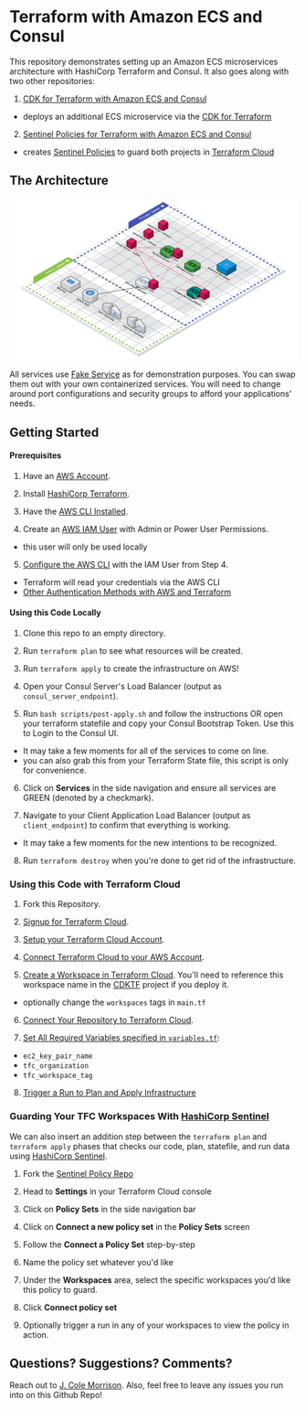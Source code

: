 # Terraform with Amazon ECS and Consul

This repository demonstrates setting up an Amazon ECS microservices architecture with HashiCorp Terraform and Consul.  It also goes along with two other repositories:

1. [CDK for Terraform with Amazon ECS and Consul]()
  - deploys an additional ECS microservice via the [CDK for Terraform]()
2. [Sentinel Policies for Terraform with Amazon ECS and Consul]()
  - creates [Sentinel Policies]() to guard both projects in [Terraform Cloud]()

## The Architecture

![Terraform with Amazon ECS and Consul](images/Terraform%20with%20Amazon%20ECS%20and%20Consul.png)

All services use [Fake Service](https://github.com/nicholasjackson/fake-service) as for demonstration purposes.  You can swap them out with your own containerized services.  You will need to change around port configurations and security groups to afford your applications' needs.

## Getting Started

#### Prerequisites

1. Have an [AWS Account](https://aws.amazon.com/).

2. Install [HashiCorp Terraform](https://www.terraform.io/downloads).

3. Have the [AWS CLI Installed](https://docs.aws.amazon.com/cli/latest/userguide/getting-started-install.html).

4. Create an [AWS IAM User](https://docs.aws.amazon.com/IAM/latest/UserGuide/getting-started_create-admin-group.html) with Admin or Power User Permissions.
  - this user will only be used locally

5. [Configure the AWS CLI](https://docs.aws.amazon.com/cli/latest/userguide/cli-chap-configure.html) with the IAM User from Step 4.
  - Terraform will read your credentials via the AWS CLI 
  - [Other Authentication Methods with AWS and Terraform](https://registry.terraform.io/providers/hashicorp/aws/latest/docs#authentication)

#### Using this Code Locally

1. Clone this repo to an empty directory.

2. Run `terraform plan` to see what resources will be created.

3. Run `terraform apply` to create the infrastructure on AWS!

4. Open your Consul Server's Load Balancer (output as `consul_server_endpoint`).

5. Run `bash scripts/post-apply.sh` and follow the instructions OR open your terraform statefile and copy your Consul Bootstrap Token.  Use this to Login to the Consul UI.
  - It may take a few moments for all of the services to come on line.
  - you can also grab this from your Terraform State file, this script is only for convenience.

6. Click on **Services** in the side navigation and ensure all services are GREEN (denoted by a checkmark).

7. Navigate to your Client Application Load Balancer (output as `client_endpoint`) to confirm that everything is working.
  - It may take a few moments for the new intentions to be recognized.

8. Run `terraform destroy` when you're done to get rid of the infrastructure.

### Using this Code with Terraform Cloud

1. Fork this Repository.

2. [Signup for Terraform Cloud](https://hashi.co/ll-aws-hc-terraform-cloud).

3. [Setup your Terraform Cloud Account](https://learn.hashicorp.com/tutorials/terraform/cloud-sign-up?in=terraform/cloud-get-started).

4. [Connect Terraform Cloud to your AWS Account](https://learn.hashicorp.com/tutorials/terraform/cloud-create-variable-set?in=terraform/cloud-get-started).

5. [Create a Workspace in Terraform Cloud](https://learn.hashicorp.com/tutorials/terraform/cloud-workspace-create?in=terraform/cloud-get-started).  You'll need to reference this workspace name in the [CDKTF]() project if you deploy it.
  - optionally change the `workspaces` tags in `main.tf`

6. [Connect Your Repository to Terraform Cloud](https://learn.hashicorp.com/tutorials/terraform/cloud-vcs-change?in=terraform/cloud-get-started).

7. [Set All Required Variables specified in `variables.tf`](https://www.terraform.io/cloud-docs/workspaces/variables):
  - `ec2_key_pair_name`
  - `tfc_organization`
  - `tfc_workspace_tag`

8. [Trigger a Run to Plan and Apply Infrastructure](https://www.terraform.io/cloud-docs/run/manage)

### Guarding Your TFC Workspaces With [HashiCorp Sentinel](https://www.hashicorp.com/sentinel)

We can also insert an addition step between the `terraform plan` and `terraform apply` phases that checks our code, plan, statefile, and run data using [HashiCorp Sentinel](https://www.hashicorp.com/sentinel).

1. Fork the [Sentinel Policy Repo]()

2. Head to **Settings** in your Terraform Cloud console

3. Click on **Policy Sets** in the side navigation bar

4. Click on **Connect a new policy set** in the **Policy Sets** screen

5. Follow the **Connect a Policy Set** step-by-step

6. Name the policy set whatever you'd like

7. Under the **Workspaces** area, select the specific workspaces you'd like this policy to guard.

8. Click **Connect policy set**

9. Optionally trigger a run in any of your workspaces to view the policy in action.

## Questions?  Suggestions?  Comments?

Reach out to [J. Cole Morrison](https://twitter.com/JColeMorrison).  Also, feel free to leave any issues you run into on this Github Repo!